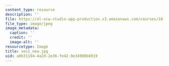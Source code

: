 ```yaml
---
content_type: resource
description: ''
file: https://ol-ocw-studio-app-production.s3.amazonaws.com/courses/18-s097-applied-category-theory-january-iap-2019/a0b311944a2d2e36fe429e34900b6919_ses1_new.jpg
file_type: image/jpeg
image_metadata:
  caption: ''
  credit: ''
  image-alt: ''
resourcetype: Image
title: ses1_new.jpg
uid: a0b31194-4a2d-2e36-fe42-9e34900b6919
---
```

